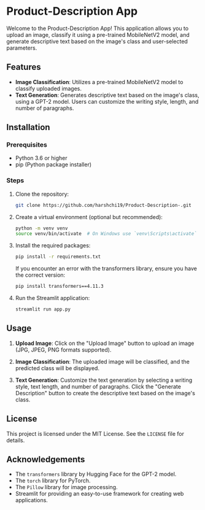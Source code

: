 # Product-Description App

Welcome to the Product-Description App! This application allows you to upload an image, classify it using a pre-trained MobileNetV2 model, and generate descriptive text based on the image's class and user-selected parameters.

## Features

- **Image Classification**: Utilizes a pre-trained MobileNetV2 model to classify uploaded images.
- **Text Generation**: Generates descriptive text based on the image's class, using a GPT-2 model. Users can customize the writing style, length, and number of paragraphs.

## Installation

### Prerequisites

- Python 3.6 or higher
- pip (Python package installer)

### Steps

1. Clone the repository:
   ```bash
   git clone https://github.com/harshchi19/Product-Description-.git
   ```

2. Create a virtual environment (optional but recommended):
   ```bash
   python -m venv venv
   source venv/bin/activate  # On Windows use `venv\Scripts\activate`
   ```

3. Install the required packages:
   ```bash
   pip install -r requirements.txt
   ```

   If you encounter an error with the transformers library, ensure you have the correct version:
   ```bash
   pip install transformers==4.11.3
   ```

4. Run the Streamlit application:
   ```bash
   streamlit run app.py
   ```

## Usage

1. **Upload Image**: Click on the "Upload Image" button to upload an image (JPG, JPEG, PNG formats supported).

2. **Image Classification**: The uploaded image will be classified, and the predicted class will be displayed.

3. **Text Generation**: Customize the text generation by selecting a writing style, text length, and number of paragraphs. Click the "Generate Description" button to create the descriptive text based on the image's class.


## License

This project is licensed under the MIT License. See the `LICENSE` file for details.

## Acknowledgements

- The `transformers` library by Hugging Face for the GPT-2 model.
- The `torch` library for PyTorch.
- The `Pillow` library for image processing.
- Streamlit for providing an easy-to-use framework for creating web applications.

